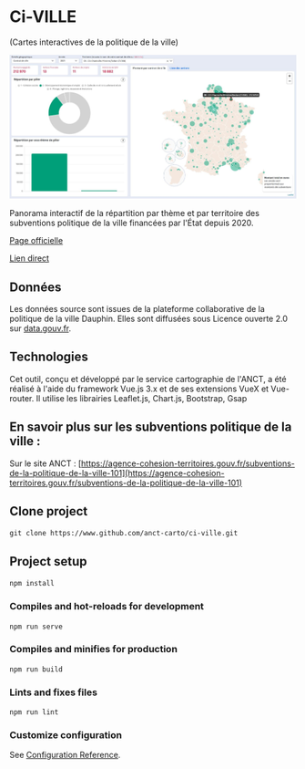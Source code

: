 # Ci-VILLE 
(Cartes interactives de la politique de la ville)

![alt text](preview.JPG)

Panorama interactif de la répartition par thème et par territoire des subventions politique de la ville financées par l'État depuis 2020.

[Page officielle](https://acteurs.lagrandeequipe.fr/article/74845)

[Lien direct](https://carto.pages.sit.incubateur.tech/vie-associative/)

## Données

Les données source sont issues de la plateforme collaborative de la politique de la ville Dauphin. Elles sont diffusées sous Licence ouverte 2.0 sur [data.gouv.fr](https://www.data.gouv.fr/fr/datasets/subventions-politique-de-la-ville/).

## Technologies

Cet outil, conçu et développé par le service cartographie de l'ANCT, a été réalisé à l'aide du framework Vue.js 3.x et de ses extensions VueX et Vue-router. Il utilise les librairies Leaflet.js, Chart.js, Bootstrap, Gsap

## En savoir plus sur les subventions politique de la ville : 

Sur le site ANCT : [https://agence-cohesion-territoires.gouv.fr/subventions-de-la-politique-de-la-ville-101](https://agence-cohesion-territoires.gouv.fr/subventions-de-la-politique-de-la-ville-101)

## Clone project
```
git clone https://www.github.com/anct-carto/ci-ville.git
```

## Project setup
```
npm install
```

### Compiles and hot-reloads for development
```
npm run serve
```

### Compiles and minifies for production
```
npm run build
```

### Lints and fixes files
```
npm run lint
```

### Customize configuration
See [Configuration Reference](https://cli.vuejs.org/config/).
